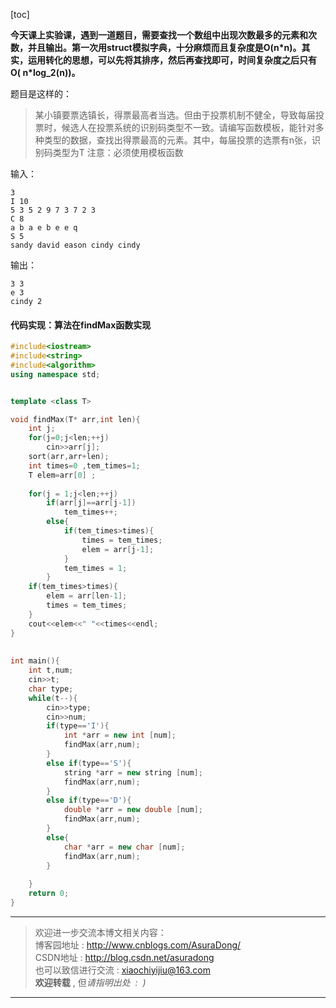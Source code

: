 [toc]

**今天课上实验课，遇到一道题目，需要查找一个数组中出现次数最多的元素和次数，并且输出。第一次用struct模拟字典，十分麻烦而且复杂度是O(n\*n)。其实，运用转化的思想，可以先将其排序，然后再查找即可，时间复杂度之后只有O( n\*log_2(n))。**

题目是这样的：
> 某小镇要票选镇长，得票最高者当选。但由于投票机制不健全，导致每届投票时，候选人在投票系统的识别码类型不一致。请编写函数模板，能针对多种类型的数据，查找出得票最高的元素。其中，每届投票的选票有n张，识别码类型为T
注意：必须使用模板函数

输入：
```
3
I 10
5 3 5 2 9 7 3 7 2 3
C 8
a b a e b e e q
S 5
sandy david eason cindy cindy
```

输出：
```
3 3
e 3
cindy 2
```

#### 代码实现：算法在findMax函数实现
```c++
#include<iostream>
#include<string>
#include<algorithm> 
using namespace std;


template <class T>

void findMax(T* arr,int len){
	int j;	
	for(j=0;j<len;++j)
		cin>>arr[j];
	sort(arr,arr+len);
	int times=0 ,tem_times=1;
	T elem=arr[0] ;
	
	for(j = 1;j<len;++j)
		if(arr[j]==arr[j-1])
			tem_times++;
		else{
			if(tem_times>times){
				times = tem_times;
				elem = arr[j-1];
			}
			tem_times = 1;
		}
	if(tem_times>times){
		elem = arr[len-1];
		times = tem_times;
	}
	cout<<elem<<" "<<times<<endl;
}
	
	
int main(){
	int t,num;
	cin>>t;
	char type;
	while(t--){
		cin>>type;
		cin>>num;
		if(type=='I'){	
			int *arr = new int [num];
			findMax(arr,num);
		}
		else if(type=='S'){
			string *arr = new string [num];
			findMax(arr,num);
		}
		else if(type=='D'){
			double *arr = new double [num];
			findMax(arr,num);
		}
		else{
			char *arr = new char [num];
			findMax(arr,num);
		}
		
	}
	return 0;
}
```

***

> 欢迎进一步交流本博文相关内容：<br>
博客园地址 : <http://www.cnblogs.com/AsuraDong/><br>
CSDN地址 : <http://blog.csdn.net/asuradong><br>
也可以致信进行交流 : <xiaochiyijiu@163.com> <br>
**欢迎转载** , 但*请指明出处 &nbsp;:&nbsp;&nbsp;)*

***